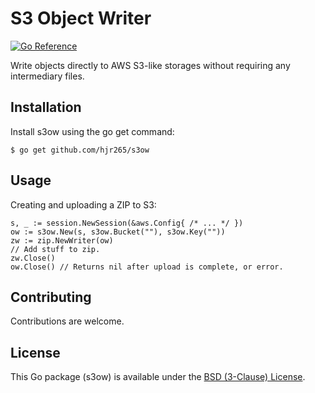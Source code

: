 # S3 Object Writer

[![Go Reference](https://pkg.go.dev/badge/github.com/hjr265/s3ow.svg)](https://pkg.go.dev/github.com/hjr265/s3ow)

Write objects directly to AWS S3-like storages without requiring any intermediary files. 

## Installation

Install s3ow using the go get command:

```
$ go get github.com/hjr265/s3ow
```

## Usage

Creating and uploading a ZIP to S3:

```golang
s, _ := session.NewSession(&aws.Config{ /* ... */ })
ow := s3ow.New(s, s3ow.Bucket(""), s3ow.Key(""))
zw := zip.NewWriter(ow)
// Add stuff to zip.
zw.Close()
ow.Close() // Returns nil after upload is complete, or error.
```

## Contributing

Contributions are welcome.

## License

This Go package (s3ow) is available under the [BSD (3-Clause) License](https://opensource.org/licenses/BSD-3-Clause).
